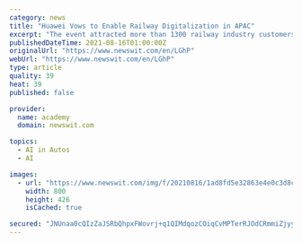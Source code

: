 ```yaml
---
category: news
title: "Huawei Vows to Enable Railway Digitalization in APAC"
excerpt: "The event attracted more than 1300 railway industry customers, partners, experts, and media drawn from across the APAC region. Core Huawei railway industry customers and partners - including the Hong Kong Mass Transit Railway Corporation (MTR),"
publishedDateTime: 2021-08-16T01:00:00Z
originalUrl: "https://www.newswit.com/en/LGhP"
webUrl: "https://www.newswit.com/en/LGhP"
type: article
quality: 39
heat: 39
published: false

provider:
  name: academy
  domain: newswit.com

topics:
  - AI in Autos
  - AI

images:
  - url: "https://www.newswit.com/img/f/20210816/1ad8fd5e32863e4e0c3d8c65975cc102-0.jpg"
    width: 800
    height: 426
    isCached: true

secured: "JNUnaa0cQIzZaJSRbQhpxFWovrj+q1QIMdqozCOiqCvMPTerRJOdCRmmiZjyyQBSFrfkDBm2PJky6025V6HMZKhmbxnln7dGF2BYEJVIZUA0qGI9h9RgYr4kBbRSyYGOLYxM32RK3M/vDqk3Blea1TQ+dSymEmsEvhFGO5BFZl++WE582sQd2TlPuaCxuFHh24MNniFIZnAMB5kYZtS8OZpZ+9aIbl7dwdhfK6jHxOipzC1yvDjjGjgOs+B+I9lUK1mPpxtlnlqj1FKMeBHsXAgM6Lyuw4uGIc0JVKzzhGNASA07WLKs4YTC4sGsvJ9hznImr+f2FNhKCNzvgfoWIRkE1qte3LNyrnge7Ab03lk=;/qP6LZvL3VMdiYxnRdeIRQ=="
---
```


